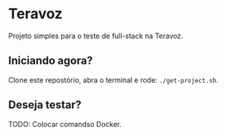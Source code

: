 # Teravoz
Projeto simples para o teste de full-stack na Teravoz.

## Iniciando agora?
Clone este repostório, abra o terminal e rode: `./get-project.sh`.

## Deseja testar?
TODO: Colocar comandso Docker.